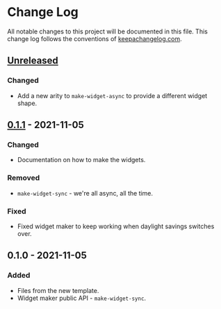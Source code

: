 # Change Log
All notable changes to this project will be documented in this file. This change log follows the conventions of [keepachangelog.com](http://keepachangelog.com/).

## [Unreleased]
### Changed
- Add a new arity to `make-widget-async` to provide a different widget shape.

## [0.1.1] - 2021-11-05
### Changed
- Documentation on how to make the widgets.

### Removed
- `make-widget-sync` - we're all async, all the time.

### Fixed
- Fixed widget maker to keep working when daylight savings switches over.

## 0.1.0 - 2021-11-05
### Added
- Files from the new template.
- Widget maker public API - `make-widget-sync`.

[Unreleased]: https://github.com/workshop/hanami/compare/0.1.1...HEAD
[0.1.1]: https://github.com/workshop/hanami/compare/0.1.0...0.1.1
